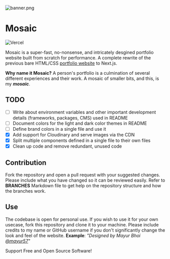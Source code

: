 ![banner.png](https://i.ibb.co/2W7M0Td/card.png)

# Mosaic

![Vercel](https://therealsujitk-vercel-badge.vercel.app/?app=portfolio-v2-plum-two)

Mosaic is a super-fast, no-nonsense, and intricately desgined portfolio website built from scratch for performance. A complete rewrite of the previous bare HTML/CSS [portfolio website](https://old.mayurbhoi.com) to Next.js.

**Why name it Mosaic?**
A person's portfolio is a culmination of several different experiences and their work. A mosaic of smaller bits, and this, is my **_mosaic_**.

## TODO

- [ ] Write about environment variables and other important development details (frameworks, packages, CMS) used in README
- [ ] Document colors for the light and dark color themes in README
- [ ] Define brand colors in a single file and use it
- [x] Add support for Cloudinary and serve images via the CDN
- [x] Split multiple components defined in a single file to their own files
- [x] Clean up code and remove redundant, unused code

## Contribution

Fork the repository and open a pull request with your suggested changes. Please include what you have changed so it can be reviewed easily. Refer to **BRANCHES** Markdown file to get help on the repository structure and how the branches work.

## Use

The codebase is open for personal use. If you wish to use it for your own usecase, fork this repository and clone it to your machine. Please include credits to my name or GitHub username if you don't significantly change the look and feel of the website.
**Example**: _"Designed by Mayur Bhoi [@mayur57](https://github.com/mayur57)"_

Support Free and Open Source Software!
